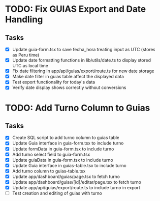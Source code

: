 # TODO: Fix GUIAS Export and Date Handling

## Tasks
- [x] Update guia-form.tsx to save fecha_hora treating input as UTC (stores as Peru time)
- [x] Update date formatting functions in lib/utils/date.ts to display stored UTC as local time
- [x] Fix date filtering in app/api/guias/export/route.ts for new date storage
- [x] Make date filter in guias table affect the displayed data
- [x] Test export functionality for today's data
- [x] Verify date display shows correctly without conversions

# TODO: Add Turno Column to Guias

## Tasks
- [x] Create SQL script to add turno column to guias table
- [x] Update Guia interface in guia-form.tsx to include turno
- [x] Update formData in guia-form.tsx to include turno
- [x] Add turno select field to guia-form.tsx
- [x] Update guiaData in guia-form.tsx to include turno
- [x] Update Guia interface in guias-table.tsx to include turno
- [x] Add turno column to guias-table.tsx
- [x] Update app/dashboard/guias/page.tsx to fetch turno
- [x] Update app/dashboard/guias/[id]/editar/page.tsx to fetch turno
- [x] Update app/api/guias/export/route.ts to include turno in export
- [ ] Test creation and editing of guias with turno
